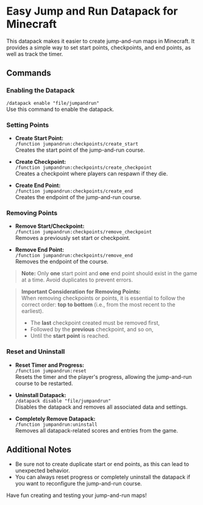 # Easy Jump and Run Datapack for Minecraft

This datapack makes it easier to create jump-and-run maps in Minecraft. It provides a simple way to set start points, checkpoints, and end points, as well as track the timer.

## Commands

### Enabling the Datapack
`/datapack enable "file/jumpandrun"`  
Use this command to enable the datapack.

### Setting Points

- **Create Start Point:**  
  `/function jumpandrun:checkpoints/create_start`  
  Creates the start point of the jump-and-run course.

- **Create Checkpoint:**  
  `/function jumpandrun:checkpoints/create_checkpoint`  
  Creates a checkpoint where players can respawn if they die.

- **Create End Point:**  
  `/function jumpandrun:checkpoints/create_end`  
  Creates the endpoint of the jump-and-run course.

### Removing Points

- **Remove Start/Checkpoint:**  
  `/function jumpandrun:checkpoints/remove_checkpoint`  
  Removes a previously set start or checkpoint.

- **Remove End Point:**  
  `/function jumpandrun:checkpoints/remove_end`  
  Removes the endpoint of the course.

> **Note:** Only **one** start point and **one** end point should exist in the game at a time. Avoid duplicates to prevent errors.

> **Important Consideration for Removing Points:**  
> When removing checkpoints or points, it is essential to follow the correct order: **top to bottom** (i.e., from the most recent to the earliest).  
> - The **last** checkpoint created must be removed first,  
> - Followed by the **previous** checkpoint, and so on,  
> - Until the **start point** is reached.

### Reset and Uninstall

- **Reset Timer and Progress:**  
  `/function jumpandrun:reset`  
  Resets the timer and the player's progress, allowing the jump-and-run course to be restarted.

- **Uninstall Datapack:**  
  `/datapack disable "file/jumpandrun"`  
  Disables the datapack and removes all associated data and settings.

- **Completely Remove Datapack:**  
  `/function jumpandrun:uninstall`  
  Removes all datapack-related scores and entries from the game.

## Additional Notes

- Be sure not to create duplicate start or end points, as this can lead to unexpected behavior.
- You can always reset progress or completely uninstall the datapack if you want to reconfigure the jump-and-run course.

Have fun creating and testing your jump-and-run maps!
